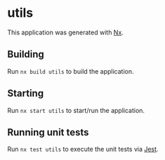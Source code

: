 # utils

This application was generated with [Nx](https://nx.dev).

## Building

Run `nx build utils` to build the application.

## Starting

Run `nx start utils` to start/run the application.

## Running unit tests

Run `nx test utils` to execute the unit tests via [Jest](https://jestjs.io).
